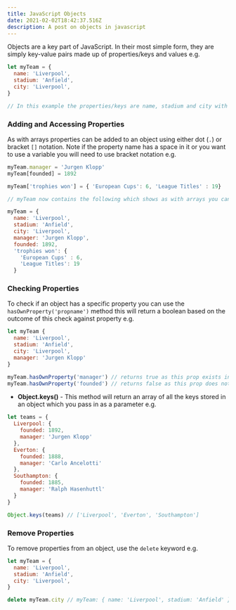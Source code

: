 ```yaml
---
title: JavaScript Objects
date: 2021-02-02T18:42:37.516Z
description: A post on objects in javascript
---
```

Objects are a key part of JavaScript. In their most simple form, they are simply key-value pairs made up of properties/keys and values e.g.

```javascript
let myTeam = {
  name: 'Liverpool',
  stadium: 'Anfield',
  city: 'Liverpool',
}

// In this example the properties/keys are name, stadium and city with Liverpool, Anfield and Liverpool being the values
```

### Adding and Accessing Properties

As with arrays properties can be added to an object using either dot (`.`) or bracket `[]` notation. Note if the property name has a space in it or you want to use a variable you will need to use bracket notation e.g.

```javascript
myTeam.manager = 'Jurgen Klopp'
myTeam[founded] = 1892

myTeam['trophies won'] = { 'European Cups': 6, 'League Titles' : 19}

// myTeam now contains the following which shows as with arrays you can nested objects inside objects

myTeam = {
  name: 'Liverpool',
  stadium: 'Anfield',
  city: 'Liverpool',
  manager: 'Jurgen Klopp',
  founded: 1892,
  'trophies won': {
    'European Cups' : 6,
    'League Titles': 19
  }

```

### Checking Properties

To check if an object has a specific property you can use the `hasOwnProperty('propname')` method this will return a boolean based on the outcome of this check against property e.g.

```javascript
let myTeam {
  name: 'Liverpool',
  stadium: 'Anfield',
  city: 'Liverpool',
  manager: 'Jurgen Klopp'
}

myTeam.hasOwnProperty('manager') // returns true as this prop exists in the object
myTeam.hasOwnProperty('founded') // returns false as this prop does not exist in the object
```

- **Object.keys()** - This method will return an array of all the keys stored in an object which you pass in as a parameter e.g. 

```javascript
let teams = {
  Liverpool: {
    founded: 1892,
    manager: 'Jurgen Klopp'
  },
  Everton: {
    founded: 1888,
    manager: 'Carlo Ancelotti'
  },
  Southampton: {
    founded: 1885,
    manager: 'Ralph Hasenhuttl'
  }
}

Object.keys(teams) // ['Liverpool', 'Everton', 'Southampton']
```

### Remove Properties

To remove properties from an object, use the `delete` keyword e.g.

```javascript
let myTeam = {
  name: 'Liverpool',
  stadium: 'Anfield',
  city: 'Liverpool',
}

delete myTeam.city // myTeam: { name: 'Liverpool', stadium: 'Anfield' }
```